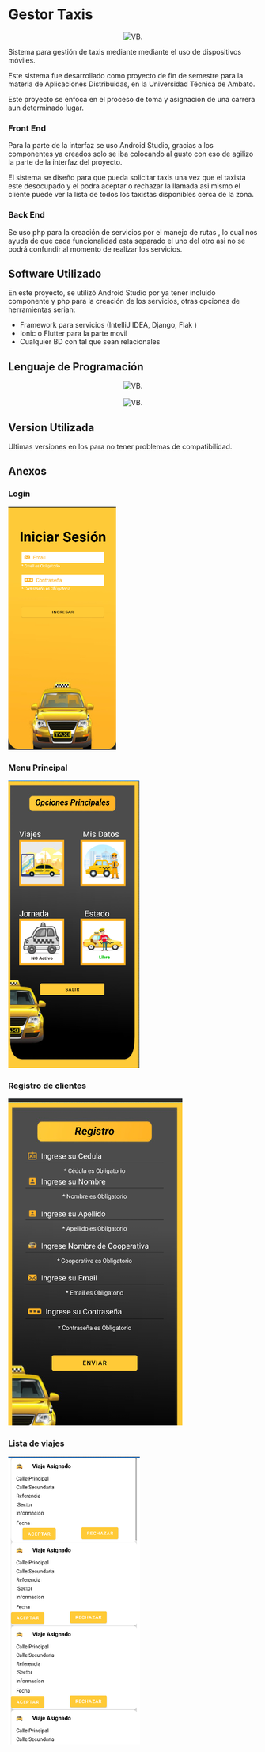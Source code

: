 # Gestor Taxis


<center>

<img src="https://cdn.icon-icons.com/icons2/2093/PNG/512/taxi_cab_transportation_automobile_car_vehicle_icon_128574.png" alt="VB." width="200">
</center>

Sistema para gestión de taxis mediante mediante el uso de dispositivos móviles.


Este sistema fue desarrollado como proyecto de fin de semestre para la materia de Aplicaciones Distribuidas, en la Universidad Técnica de Ambato.

Este proyecto se enfoca en el proceso de toma y asignación de una carrera aun determinado lugar. 

### Front End
Para la parte de la interfaz se uso Android Studio, gracias a los componentes ya creados solo se iba colocando al gusto con eso de agilizo la parte de la interfaz del proyecto.

El sistema se diseño para que pueda solicitar taxis una vez que el taxista este desocupado y el podra aceptar o rechazar la llamada asi mismo el cliente puede ver la lista de todos los taxistas disponibles cerca de la zona.
### Back End
Se uso php para la creación de servicios por el manejo de rutas , lo cual nos ayuda de que cada funcionalidad esta separado el uno del otro asi no se podrá confundir al momento de realizar los servicios.



## Software Utilizado
En este proyecto, se utilizó Android Studio por ya tener incluido componente y php para la creación de los servicios, otras opciones de herramientas serian:

- Framework para servicios (IntelliJ IDEA, Django, Flak )
- Ionic o Flutter para la parte movil
- Cualquier BD con tal que sean relacionales 

## Lenguaje de Programación
<center>

<img src="https://cdn.icon-icons.com/icons2/887/PNG/512/PHP_icon-icons.com_68990.png" alt="VB." width="200">
</center>

<br>
<center>
<img src="https://cdn.icon-icons.com/icons2/3053/PNG/512/android_studio_alt_macos_bigsur_icon_190394.png" alt="VB." width="200">
</center>




## Version Utilizada
Ultimas versiones en los para no tener problemas de compatibilidad.


## Anexos
### Login
![Login.](https://github.com/Kevin-Saquinga/ImagenesGit/blob/taxi/log.png?raw=true)



### Menu Principal
![Login.](https://github.com/Kevin-Saquinga/ImagenesGit/blob/taxi/menu.png?raw=true)



### Registro de clientes
![Login.](https://github.com/Kevin-Saquinga/ImagenesGit/blob/taxi/reg.png?raw=true)

### Lista de viajes 
![Login.](https://github.com/Kevin-Saquinga/ImagenesGit/blob/taxi/as.png?raw=true)
